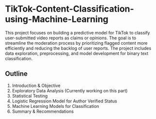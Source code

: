 # TikTok-Content-Classification-using-Machine-Learning

This project focuses on building a predictive model for TikTok to classify user-submitted video reports as claims or opinions. The goal is to streamline the moderation process by prioritizing flagged content more efficiently and reducing the backlog of user reports. The project includes data exploration, preprocessing, and model development for binary text classification.

## Outline
1. Introduction & Objective
2. Exploratory Data Analysis  (Currently working on this part)
3. Statistical Testing
4. Logistic Regression Model for Author Verified Status
5. Machine Learning Models for Classification
6. Summary & Recommendations
